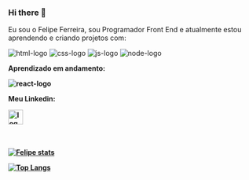 ### Hi there 👋

Eu sou o Felipe Ferreira, sou Programador Front End e atualmente estou aprendendo e criando projetos com:

<img src="https://img.shields.io/badge/HTML5-E34F26?style=for-the-badge&logo=html5&logoColor=white" alt="html-logo" /> <img src="https://img.shields.io/badge/CSS3-1572B6?style=for-the-badge&logo=css3&logoColor=white" alt="css-logo" /> <img src="https://img.shields.io/badge/JavaScript-323330?style=for-the-badge&logo=javascript&logoColor=F7DF1E" alt="js-logo" /> <img src="https://img.shields.io/badge/Node.js-43853D?style=for-the-badge&logo=node.js&logoColor=white" alt="node-logo" /> 



<strong>Aprendizado em andamento:<strong/>

 <img src="https://img.shields.io/badge/React-20232A?style=for-the-badge&logo=react&logoColor=61DAFB" alt="react-logo" /> 
 
 
<strong>Meu Linkedin:<strong/>

  
  <a href="https://www.linkedin.com/in/felipe-ferreira-lopes">
  <img width="30px" src="https://cdn-icons-png.flaticon.com/512/174/174857.png" alt="logo-linkedin" />
  </a>
  <br>
  <br>
  <br>
  
  [![Felipe stats](https://github-readme-stats.vercel.app/api?username=felipefll)](https://github.com/anuraghazra/github-readme-stats)
  
  [![Top Langs](https://github-readme-stats.vercel.app/api/top-langs/?username=felipefll)](https://github.com/anuraghazra/github-readme-stats)

